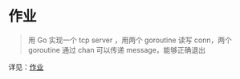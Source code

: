 # 作业

> 用 Go 实现一个 tcp server ，用两个 goroutine 读写 conn，两个 goroutine 通过 chan 可以传递 message，能够正确退出

详见：[作业](https://github.com/hbinr/Go-000/tree/main/Week09/code)